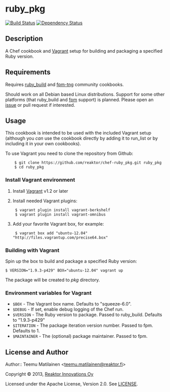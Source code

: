 ruby_pkg
========

[![Build Status](https://travis-ci.org/reaktor/chef-ruby_pkg.png?branch=master)](https://travis-ci.org/reaktor/chef-ruby_pkg)
[![Dependency Status](https://gemnasium.com/reaktor/chef-ruby_pkg.png)](https://gemnasium.com/reaktor/chef-ruby_pkg)

Description
-----------

A Chef cookbook and [Vagrant](http://www.vagrantup.com/) setup for building and packaging a specified Ruby version.

Requirements
------------

Requires [ruby_build](http://community.opscode.com/cookbooks/ruby_build) and [fpm-tng](http://community.opscode.com/cookbooks/fpm-tng) community cookbooks.

Should work on all Debian based Linux distributions. Support for some other platforms (that ruby_build and [fpm](https://github.com/jordansissel/fpm) support) is planned. Please open an [issue](https://github.com/reaktor/chef-ruby_pkg/issues) or pull request if interested.

Usage
-----

This cookbook is intended to be used with the included Vagrant setup (although you *can* use the cookbook directly by adding it to run_list or by including it in your own cookbooks).

To use Vagrant you need to clone the repository from Github:

        $ git clone https://github.com/reaktor/chef-ruby_pkg.git ruby_pkg
        $ cd ruby_pkg

### Install Vagrant environment

1. Install [Vagrant](http://downloads.vagrantup.com/) v1.2 or later
2. Install needed Vagrant plugins:

        $ vagrant plugin install vagrant-berkshelf
        $ vagrant plugin install vagrant-omnibus

3. Add your favorite Vagrant box, for example:

        $ vagrant box add "ubuntu-12.04" "http://files.vagrantup.com/precise64.box"

### Building with Vagrant

Spin up the box to build and package a specified Ruby version:

    $ VERSION="1.9.3-p429" BOX="ubuntu-12.04" vagrant up

The package will be created to _pkg_ directory.

### Environment variables for Vagrant

  * `$BOX` - The Vagrant box name. Defaults to "squeeze-6.0".
  * `$DEBUG` - If set, enable debug logging of the Chef run.
  * `$VERSION` - The Ruby version to package. Passed to ruby_build. Defaults
    to "1.9.3-p429"
  * `$ITERATION` - The package iteration version number. Passed to fpm.
    Defaults to 1.
  * `$MAINTAINER` - The (optional) package maintainer. Passed to fpm.

License and Author
------------------

Author:: Teemu Matilainen <<teemu.matilainen@reaktor.fi>>

Copyright © 2013, [Reaktor Innovations Oy](http://reaktor.fi/en)

Licensed under the Apache License, Version 2.0. See [LICENSE](LICENSE).
